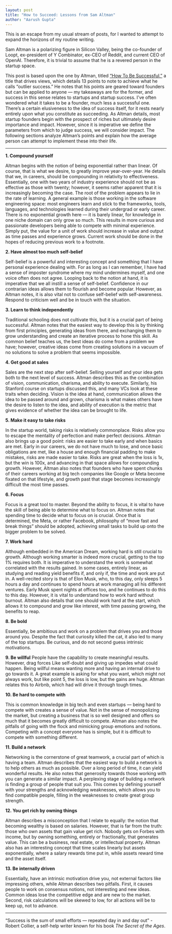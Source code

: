 ```yaml
---
layout: post
title: "How to Succeed: Lessons from Sam Altman"
author: "Aarush Gupta"
---
```


This is an escape from my usual stream of posts, for I wanted to attempt to expand the horizons of my routine writing.

Sam Altman is a polarizing figure in Silicon Valley, being the co-founder of Loopt, ex-president of Y Combinator, ex-CEO of Reddit, and current CEO of OpenAI. Therefore, it is trivial to assume that he is a revered person in the startup space.

This post is based upon the one by Altman, titled [“How To Be Successful,”](https://blog.samaltman.com/how-to-be-successful) a title that drives views, which details 13 points to note to achieve what he calls “outlier success.” He notes that his points are geared toward founders but can be applied to anyone — my takeaways are for the former, and success in this sense relates to startups and startup success. I’ve often wondered what it takes to be a founder, much less a successful one. There’s a certain elusiveness to the idea of success itself, for it rests nearly entirely upon what you constitute as succeeding. As Altman details, most startup founders begin with the prospect of riches but ultimately desire importance and impact. However, since it is imperative we define the parameters from which to judge success, we will consider impact. The following sections analyze Altman’s points and explain how the average person can attempt to implement these into their life.

---

**1. Compound yourself**

Altman begins with the notion of being exponential rather than linear. Of course, that is what we desire, to greatly improve year-over-year. He details that we, in careers, should be compounding in relativity to effectiveness. Essentially, one with two years of industry experience should not be as effective as those with twenty; however, it seems rather apparent that it is increasingly becoming the case. The root of the problem appears to lie in the rate of learning. A general example is those working in the software engineering space: most engineers learn and stick to the frameworks, tools, languages, and technologies learned during their undergrad or early career. There is no exponential growth here — it is barely linear, for knowledge in one niche domain can only grow so much. This results in more curious and passionate developers being able to compete with minimal experience. Simply put, the value for a unit of work should increase in value and output as time passes and experience grows. Current work should be done in the hopes of reducing previous work to a footnote.

**2. Have almost too much self-belief**

Self-belief is a powerful and interesting concept and something
that I have personal experience dealing with. For as long as I can remember, I have had a sense of imposter syndrome where my mind undermines myself, and one voice often does not agree. Looping back to the notion at hand, it is imperative that we all instill a sense of self-belief. Confidence in our contrarian ideas allows them to flourish and become popular. However, as Altman notes, it is also vital not to confuse self-belief with self-awareness. Respond to criticism well and be in touch with the situation.

**3. Learn to think independently**

Traditional schooling does not cultivate this, but it is a crucial part 
of being successful. Altman notes that the easiest way to develop this is by thinking from first principles, generating ideas from there, and exchanging them to grow understanding and create an iterative process to hone this skill. As common belief teaches us, the best ideas do come from a problem we have; however, creative ideas come from creating solutions in a vacuum of no solutions to solve a problem that seems impossible.

**4. Get good at sales**

Sales are the next step after self-belief. Selling yourself and your 
idea gets both to the next level of success. Altman describes this as the combination of vision, communication, charisma, and ability to execute. Similarly, his Stanford course on startups discussed this, and many VCs look at these traits when deciding. Vision is the idea at hand, communication allows the idea to be passed around and grown, charisma is what makes others have the desire to listen to the idea, and ability of execution is the 
metric that gives evidence of whether the idea can be brought to life.

**5. Make it easy to take risks**

In the startup world, taking risks is relatively commonplace. Risks 
allow you to escape the mentality of perfection and make perfect decisions. Altman also brings up a good point: risks are easier to take early and when basics are met. Early in our careers, we do not have much to lose, and once basic obligations are met, like a house and enough financial padding to make mistakes, risks are made easier to take. Risks are great when the loss is 1x, but the win is 100x, and advancing in that space allows for compounding growth. However, Altman also notes that founders who have spent chunks of their careers working at big tech companies like Google or Meta become fixated on that lifestyle, and growth past that stage becomes increasingly difficult the most time passes.

**6. Focus**

Focus is a great tool to master. Beyond the ability to focus, it is vital 
to have the skill of being able to determine what to focus on. Altman notes that spending time to decide what to focus on is crucial. Once that is determined, the Meta, or rather Facebook, philosophy of “move fast and break things” should be adopted, achieving small tasks to build up onto the bigger problem to be solved.

**7. Work hard**

Although embedded in the American Dream, working hard is still crucial to growth. Although working smarter is indeed more crucial, getting to the top 1% requires both. It is imperative to understand the work is somewhat correlated with the results gained. In some cases, entirely linear, as studying and reading yield benefits if, and only if, the time and work are put in. A well-recited story is that of Elon Musk, who, to this day, only sleeps 5 hours a day and continues to spend hours at work managing all his different ventures. Early Musk spent nights at offices too, and he continues to do this to this day. However, it is vital to understand how to work hard without burnout. Altman also details that one should work hard at the start, which allows it to compound and grow like interest, with time passing growing, the benefits to reap.

**8. Be bold**

Essentially, be ambitious and work on a problem that drives you 
and those around you. Despite the fact that curiosity killed the cat, it also led to many of the top startups. Be curious, and do not second guess intrinsic motivations.

**9. Be willful**
People have the capability to create meaningful results. However, 
drag forces Like self-doubt and giving up impedes what could happen. Being willful means wanting more and having an internal drive to go towards it. A great example is asking for what you want, which might not always work, but like point 5, the loss is low, but the gains are huge. Altman relates this to Airbnb, which had will drive it through tough times.

**10. Be hard to compete with**

This is common knowledge in big tech and even startups — being 
hard to compete with creates a sense of value. Not in the sense of monopolizing the market, but creating a business that is so well designed and offers so much that it becomes greatly difficult to compete. Altman also notes the pitfalls of going with the flock and mimicking group emotions and notions. Competing with a concept everyone has is simple, but it is difficult to compete with something different.

**11. Build a network**

Networking is the cornerstone of great teamwork, a crucial part of which is 
having a team. Altman describes that the easiest way to build a network is to help others as much as possible. Over a long period of time, it can yield wonderful results. He also notes that generosity towards those working with you can generate a similar impact. A perplexing stage of building a network is finding a group of people that suit you. This comes by defining yourself with your strengths and acknowledging weaknesses, which allows you to find compatible people, filling in the weaknesses to create great group strength.

**12. You get rich by owning things**

Altman describes a misconception that I relate to equally: the notion that 
becoming wealthy is based on salaries. However, that is far from the truth: those who own assets that gain value get rich. Nobody gets on Forbes with income, but by owning something, entirely or fractionally, that generates value. This can be a business, real estate, or intellectual property. Altman also has an interesting concept that time scales linearly but assets exponentially, where a salary rewards time put in, while assets reward time and the asset itself.

**13. Be internally driven**

Essentially, have an intrinsic motivation drive you, not external factors like 
impressing others, while Altman describes two pitfalls. First, it causes people to work on consensus notions, not interesting and new ideas. Common ideas lose the competitive edge and are new to the market. Second, risk calculations will be skewed to low, for all actions will be to keep up, not to advance.

---

“Success is the sum of small efforts — repeated day in and day out” - Robert Collier, a self-help writer known for his book *The Secret of the Ages*.
